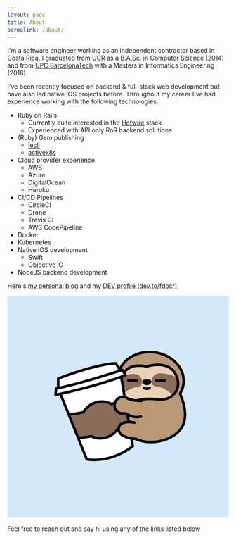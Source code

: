 ```yaml
---
layout: page
title: About
permalink: /about/
---
```


I'm a software engineer working as an independent contractor based in [Costa Rica](https://www.google.com/maps/place/Costa+Rica/@16.9000066,-95.0553076,4.55z). I graduated from [UCR](https://www.ucr.ac.cr/) as a B.A.Sc. in Computer Science (2014) and from [UPC BarcelonaTech](https://www.upc.edu/en) with a Masters in Informatics Engineering (2016).

I've been recently focused on backend & full-stack web development but have also led native iOS projects before. Throughout my career I've had experience working with the following technologies:

 * Ruby on Rails
    * Currently quite interested in the [Hotwire](https://hotwired.dev/) stack
    * Experienced with API only RoR backend solutions
 * (Ruby) Gem publishing
    * [lecli](https://rubygems.org/gems/lecli)
    * [activek8s](https://rubygems.org/gems/activek8s)
 * Cloud provider experience
    * AWS
    * Azure
    * DigitalOcean
    * Heroku
 * CI/CD Pipelines
    * CircleCI
    * Drone
    * Travis CI
    * AWS CodePipeline
 * Docker
 * Kubernetes
 * Native iOS development
    * Swift
    * Objective-C
 * NodeJS backend development

 Here's [my personal blog](/blog) and my [DEV profile (dev.to/fdocr)](https://dev.to/fdocr).

 [![Coffee Sloth](/assets/coffee_sloth.jpeg "Nature Vectors by Vecteezy")](https://www.vecteezy.com/free-vector/nature)

Feel free to reach out and say hi using any of the links listed below
